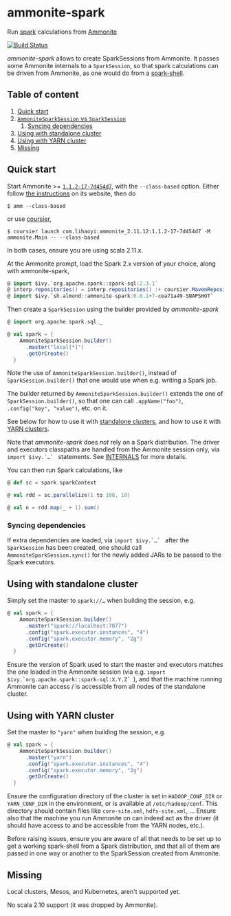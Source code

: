 # ammonite-spark

Run [spark](https://spark.apache.org/) calculations from [Ammonite](http://ammonite.io/)

[![Build Status](https://travis-ci.org/alexarchambault/ammonite-spark.svg?branch=master)](https://travis-ci.org/alexarchambault/ammonite-spark)

*ammonite-spark* allows to create SparkSessions from Ammonite. It passes some Ammonite internals to a `SparkSession`, so that spark calculations can be driven from Ammonite, as one would do from a [spark-shell](https://spark.apache.org/docs/2.3.1/quick-start.html#interactive-analysis-with-the-spark-shell).

## Table of content

1. [Quick start](#quick-start)
2. [`AmmoniteSparkSession` vs `SparkSession`](#ammonitesparksession-vs-sparksession)
   1. [Syncing dependencies](#syncing-dependencies)
3. [Using with standalone cluster](#using-with-standalone-cluster)
4. [Using with YARN cluster](#using-with-yarn-cluster)
5. [Missing](#missing)



## Quick start

Start Ammonite >= [`1.1.2-17-7d454d7`](https://github.com/lihaoyi/Ammonite/releases/download/1.1.2/2.11-1.1.2-17-7d454d7), with the `--class-based` option. Either follow [the instructions](http://ammonite.io/#Ammonite-REPL) on its website, then do
```
$ amm --class-based
```
or use [coursier](https://github.com/coursier/coursier),
```
$ coursier launch com.lihaoyi:ammonite_2.11.12:1.1.2-17-7d454d7 -M ammonite.Main -- --class-based
```
In both cases, ensure you are using scala 2.11.x.

At the Ammonite prompt, load the Spark 2.x version of your choice, along with ammonite-spark,
```scala
@ import $ivy.`org.apache.spark::spark-sql:2.3.1`
@ interp.repositories() = interp.repositories() :+ coursier.MavenRepository("https://oss.sonatype.org/content/repositories/snapshots")
@ import $ivy.`sh.almond::ammonite-spark:0.0.1+7-cea71a49-SNAPSHOT`
```

Then create a `SparkSession` using the builder provided by *ammonite-spark*
```scala
@ import org.apache.spark.sql._

@ val spark = {
    AmmoniteSparkSession.builder()
      .master("local[*]")
      .getOrCreate()
  }
```

Note the use of `AmmoniteSparkSession.builder()`, instead of `SparkSession.builder()` that one would use when e.g. writing a Spark job.

The builder returned by `AmmoniteSparkSession.builder()` extends the one of `SparkSession.builder()`, so that one can call `.appName("foo")`, `.config("key", "value")`, etc. on it.

See below for how to use it with [standalone clusters](#using-with-standalone-cluster), and how to use it with [YARN clusters](#using-with-yarn-cluster).

Note that *ammonite-spark* does *not* rely on a Spark distribution. The driver and executors classpaths are handled from the Ammonite session only, via ``import $ivy.`…` `` statements. See [INTERNALS](https://github.com/alexarchambault/ammonite-spark/blob/develop/INTERNALS.md) for more details.

You can then run Spark calculations, like
```scala
@ def sc = spark.sparkContext

@ val rdd = sc.parallelize(1 to 100, 10)

@ val n = rdd.map(_ + 1).sum()
```

### Syncing dependencies

If extra dependencies are loaded, via ``import $ivy.`…` `` after the `SparkSession` has been created, one should call `AmmoniteSparkSession.sync()` for the newly added JARs to be passed to the Spark executors.

## Using with standalone cluster

Simply set the master to `spark://…` when building the session, e.g.
```scala
@ val spark = {
    AmmoniteSparkSession.builder()
      .master("spark://localhost:7077")
      .config("spark.executor.instances", "4")
      .config("spark.executor.memory", "2g")
      .getOrCreate()
  }
```

Ensure the version of Spark used to start the master and executors matches the one loaded in the Ammonite session (via e.g. ``import $ivy.`org.apache.spark::spark-sql:X.Y.Z` ``), and that the machine running Ammonite can access / is accessible from all nodes of the standalone cluster.

## Using with YARN cluster

Set the master to `"yarn"` when building the session, e.g.
```scala
@ val spark = {
    AmmoniteSparkSession.builder()
      .master("yarn")
      .config("spark.executor.instances", "4")
      .config("spark.executor.memory", "2g")
      .getOrCreate()
  }
```

Ensure the configuration directory of the cluster is set in `HADOOP_CONF_DIR` or `YARN_CONF_DIR` in the environment, or is available at `/etc/hadoop/conf`. This directory should contain files like `core-site.xml`, `hdfs-site.xml`, … Ensure also that the machine you run Ammonite on can indeed act as the driver (it should have access to and be accessible from the YARN nodes, etc.).

Before raising issues, ensure you are aware of all that needs to be set up to get a working spark-shell from a Spark distribution, and that all of them are passed in one way or another to the SparkSession created from Ammonite.

## Missing

Local clusters, Mesos, and Kubernetes, aren't supported yet.

No scala 2.10 support (it was dropped by Ammonite).
